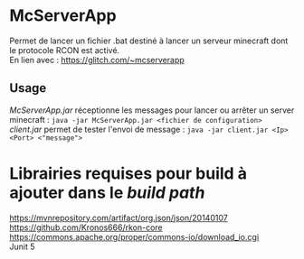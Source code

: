 # McServerApp
Permet de lancer un fichier .bat destiné à lancer un serveur minecraft dont le protocole RCON est activé.  
En lien avec : https://glitch.com/~mcserverapp

## Usage
*McServerApp.jar* réceptionne les messages pour lancer ou arrêter un server minecraft : ```java -jar McServerApp.jar <fichier de configuration>```  
*client.jar* permet de tester l'envoi de message : ```java -jar client.jar <Ip> <Port> <"message">```

# Librairies requises pour build à ajouter dans le *build path*
https://mvnrepository.com/artifact/org.json/json/20140107  
https://github.com/Kronos666/rkon-core  
https://commons.apache.org/proper/commons-io/download_io.cgi  
Junit 5

